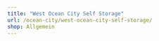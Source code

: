 ```yaml
---
title: "West Ocean City Self Storage"
url: /ocean-city/west-ocean-city-self-storage/
shop: Allgemein
---
```


